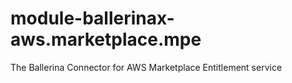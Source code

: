 # module-ballerinax-aws.marketplace.mpe
The Ballerina Connector for AWS Marketplace Entitlement service
